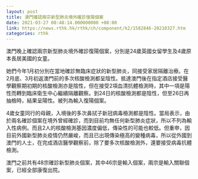 ```yaml
---
layout: post
title: 澳門確認兩宗新型肺炎境外確診復陽個案
date: 2021-03-27 00:48:14.000000000 +08:00
link: https://news.rthk.hk/rthk/ch/component/k2/1582846-20210327.htm
categories: rthk
---
```


澳門晚上確認兩宗新型肺炎境外確診復陽個案，分別是24歲英國女留學生及4歲原本長居美國的女童。

她們今年1月初分別在當地確診無臨床症狀的新型肺炎，同接受家居隔離治療。在2月底、3月初返澳門前的多次核酸檢測都呈陰性。抵達澳門後在指定酒店接受醫學觀察期初期的核酸檢測亦是陰性，但在接受2項血清抗體檢測時，其中一項是陽性而轉到臨床衛生中心繼續隔離觀察。到24日的核酸檢測都是陰性，但至26日再抽檢時，結果呈陽性。被列為輸入復陽個案。

4歲女童同行的母親，入境後的多次鼻拭子新冠病毒檢測都是陰性。當局表示，由於兩名確診個案在境外曾經確診，而到目前均無任何新型肺炎症狀，所以不列為輸入性病例。而且2人的核酸檢測基因濃度偏低，傳染性的可能也較低。但重申，因目前外國新型肺炎疫情仍然嚴峻，而且已出現傳染極高的變種病毒，所以從外國到澳門的人士，在完成酒店醫學觀察前，除了要多次核酸檢測外，還要接受病毒抗體檢測。

澳門之前共有48宗確診新型肺炎個案，其中46宗是輸入個案，兩宗是輸入關聯個案，已經全部康復出院。
